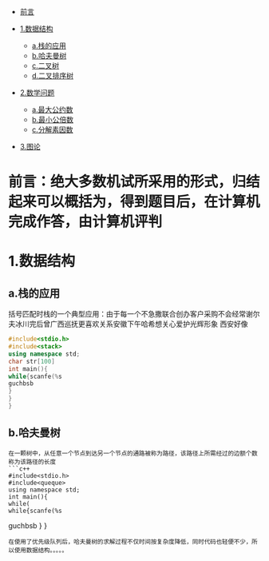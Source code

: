 <!-- TOC -->

- [前言](#前言)
 - [1.数据结构](#数据结构)
   - [a.栈的应用](#栈的应用)
   - [b.哈夫曼树](#哈夫曼树)
   - [c.二叉树](#二叉树)
   - [d.二叉排序树](#二叉排序树)
 - [2.数学问题](#数学问题)
   - [a.最大公约数](#最大公约数)
   - [b.最小公倍数](#最小公倍数)
   - [c.分解素因数](#分解素因数)
   
 - [3.图论](#图论)
  
 
# 前言：绝大多数机试所采用的形式，归结起来可以概括为，得到题目后，在计算机完成作答，由计算机评判

# 1.数据结构

  ## a.栈的应用
   括号匹配时栈的一个典型应用：由于每一个不急撒联合创办客户采购不会经常谢尔夫冰川完后曾广西巡抚更喜欢关系安徽下午哈希想关心爱护光辉形象 西安好像
   ```c++
   #include<stdio.h>
   #include<stack>
   using namespace std;
   char str[100]
   int main(){
   while{scanfe(%s
   guchbsb
  }
  }
  }
  
  ```
  ## b.哈夫曼树
    在一颗树中，从任意一个节点到达另一个节点的通路被称为路径，该路径上所需经过的边额个数称为该路径的长度
    ```c++
    #include<stdio.h>
    #include<queque>
    using namespace std;
    int main(){
    while(
    while{scanfe(%s
   guchbsb
   }
   }
   ```
   在使用了优先级队列后，哈夫曼树的求解过程不仅时间按复杂度降低，同时代码也轻便不少，所以使用数据结构。。。。。
 
